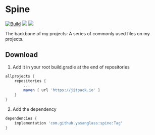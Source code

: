 # Spine

[![Build](https://github.com/yasanglass/spine/workflows/Build/badge.svg)](https://github.com/yasanglass/spine/actions/workflows/build.yml)
[![](https://jitpack.io/v/yasanglass/spine.svg)](https://jitpack.io/#yasanglass/spine)
[![](https://jitpack.io/v/yasanglass/spine/month.svg)](https://jitpack.io/#yasanglass/spine)

The backbone of my projects: A series of commonly used files on my projects.

## Download

1. Add it in your root build.gradle at the end of repositories

```groovy
allprojects {
	repositories {
		...
		maven { url 'https://jitpack.io' }
	}
}
```

2. Add the dependency

```groovy
dependencies {
    implementation 'com.github.yasanglass:spine:Tag'
}
```
